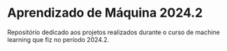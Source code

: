 # Aprendizado de Máquina 2024.2
Repositório dedicado aos projetos realizados durante o curso de machine learning que fiz no período 2024.2.
